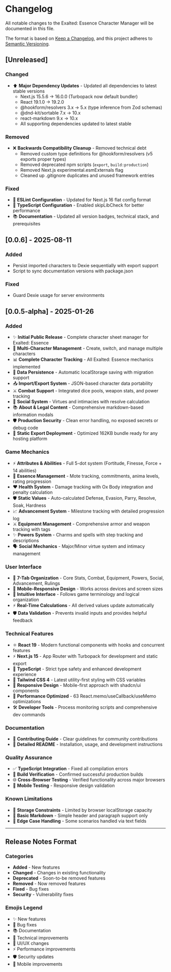 # Changelog

All notable changes to the Exalted: Essence Character Manager will be documented in this file.

The format is based on [Keep a Changelog](https://keepachangelog.com/en/1.0.0/),
and this project adheres to [Semantic Versioning](https://semver.org/spec/v2.0.0.html).

## [Unreleased]

### Changed

- ⬆️ **Major Dependency Updates** - Updated all dependencies to latest stable versions
  - Next.js 15.5.6 → 16.0.0 (Turbopack now default bundler)
  - React 19.1.0 → 19.2.0
  - @hookform/resolvers 3.x → 5.x (type inference from Zod schemas)
  - @dnd-kit/sortable 7.x → 10.x
  - react-markdown 9.x → 10.x
  - All supporting dependencies updated to latest stable

### Removed

- ❌ **Backwards Compatibility Cleanup** - Removed technical debt
  - Removed custom type definitions for @hookform/resolvers (v5 exports proper types)
  - Removed deprecated npm scripts (`export`, `build:production`)
  - Removed Next.js experimental.esmExternals flag
  - Cleaned up .gitignore duplicates and unused framework entries

### Fixed

- 🔧 **ESLint Configuration** - Updated for Next.js 16 flat config format
- 🐛 **TypeScript Configuration** - Enabled skipLibCheck for better performance
- 📚 **Documentation** - Updated all version badges, technical stack, and prerequisites

## [0.0.6] - 2025-08-11

### Added

- Persist imported characters to Dexie sequentially with export support
- Script to sync documentation versions with package.json

### Fixed

- Guard Dexie usage for server environments

## [0.0.5-alpha] - 2025-01-26

### Added

- ✨ **Initial Public Release** - Complete character sheet manager for Exalted: Essence
- 🎯 **Multi-Character Management** - Create, switch, and manage multiple characters
- 📊 **Complete Character Tracking** - All Exalted: Essence mechanics implemented
- 💾 **Data Persistence** - Automatic localStorage saving with migration support
- 📤 **Import/Export System** - JSON-based character data portability
- ⚔️ **Combat Support** - Integrated dice pools, weapon stats, and power tracking
- 👥 **Social System** - Virtues and intimacies with resolve calculation
- 📚 **About & Legal Content** - Comprehensive markdown-based information modals
- 🛡️ **Production Security** - Clean error handling, no exposed secrets or debug code
- 🚀 **Static Export Deployment** - Optimized 162KB bundle ready for any hosting platform

### Game Mechanics

- ⚡ **Attributes & Abilities** - Full 5-dot system (Fortitude, Finesse, Force + 14 abilities)
- 🔮 **Essence Management** - Mote tracking, commitments, anima levels, rating progression
- ❤️ **Health System** - Damage tracking with Ox Body integration and penalty calculation
- 🛡️ **Static Values** - Auto-calculated Defense, Evasion, Parry, Resolve, Soak, Hardness
- 📈 **Advancement System** - Milestone tracking with detailed progression log
- ⚔️ **Equipment Management** - Comprehensive armor and weapon tracking with tags
- ✨ **Powers System** - Charms and spells with step tracking and descriptions
- 🗣️ **Social Mechanics** - Major/Minor virtue system and intimacy management

### User Interface

- 📱 **7-Tab Organization** - Core Stats, Combat, Equipment, Powers, Social, Advancement, Rulings
- 📱 **Mobile-Responsive Design** - Works across devices and screen sizes
- 🎨 **Intuitive Interface** - Follows game terminology and logical organization
- ⚡ **Real-Time Calculations** - All derived values update automatically
- 🛡️ **Data Validation** - Prevents invalid inputs and provides helpful feedback

### Technical Features

- ⚛️ **React 19** - Modern functional components with hooks and concurrent features
- ⚡ **Next.js 15** - App Router with Turbopack for development and static export
- 🔷 **TypeScript** - Strict type safety and enhanced development experience
- 🎨 **Tailwind CSS 4** - Latest utility-first styling with CSS variables
- 📱 **Responsive Design** - Mobile-first approach with shadcn/ui components
- 🔧 **Performance Optimized** - 63 React.memo/useCallback/useMemo optimizations
- 🛠️ **Developer Tools** - Process monitoring scripts and comprehensive dev commands

### Documentation

- 🤝 **Contributing Guide** - Clear guidelines for community contributions
- 📝 **Detailed README** - Installation, usage, and development instructions

### Quality Assurance

- ✅ **TypeScript Integration** - Fixed all compilation errors
- 🧪 **Build Verification** - Confirmed successful production builds
- 🌐 **Cross-Browser Testing** - Verified functionality across major browsers
- 📱 **Mobile Testing** - Responsive design validation

### Known Limitations

- 🏪 **Storage Constraints** - Limited by browser localStorage capacity
- 📝 **Basic Markdown** - Simple header and paragraph support only
- 🎯 **Edge Case Handling** - Some scenarios handled via text fields

---

## Release Notes Format

### Categories

- **Added** - New features
- **Changed** - Changes in existing functionality
- **Deprecated** - Soon-to-be removed features
- **Removed** - Now removed features
- **Fixed** - Bug fixes
- **Security** - Vulnerability fixes

### Emojis Legend

- ✨ New features
- 🐛 Bug fixes
- 📚 Documentation
- 🔧 Technical improvements
- 🎨 UI/UX changes
- ⚡ Performance improvements
- 🛡️ Security updates
- 📱 Mobile improvements
